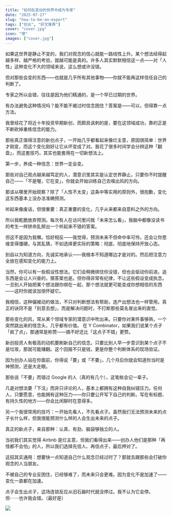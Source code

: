 ```yaml
---
title: "如何在变动的世界中成为专家"
date: "2025-07-27"
slug: "how-to-be-an-expert"
tags: ["创业", "好文推荐"]
cover: "cover.jpg"
icon: "😎"
images: ["cover.jpg"]
---
```

如果这世界是静止不变的，我们对观念的信心就能一路线性上升。某个想法经得起越多样、越严格的考验，就越可能是真的。许多人其实默默相信这一点——对「人性」这种变化不大的领域来说，这么想或许没错。



但对那些会变的东西——也就是几乎所有其他事物——你就不能再这样信任自己的判断了。



专家之所以会错，往往是因为他们精通的，是一个早已过期的世界。



有办法避免这种情况吗？能不能不被过时信念困住？答案是——可以，但得靠一点方法。



我曾经花了将近十年投资早期新创，而颇具讽刺的是，要在这领域成功，靠的正是不断砍掉重练信念的能力。



那些真正值得注意的新创点子，一开始几乎都看起来像烂主意，原因很简单：世界才刚变，而这个变化刚好让它从坏变成了对。我花了很多时间学会分辨这种「翻盘」，而这套技巧，其实也能套用在一切新想法上。



第一步，养成一种信念：世界一定会变。



那些对自己观点越来越笃定的人，潜意识里其实是认定世界静止。只要你不时提醒自己——「不是喔，它在变」，你就会开始训练自己去嗅出风的方向。



那该从哪里开始观察？除了「人性不太变」这条中等实用的原则外，很抱歉，变化这东西基本上没办法准确预测。



听起来像废话，但很重要：真正重要的变化，几乎从来都来自意料之外的方向。



所以我乾脆放弃预测。每次有人在访问里问我「未来怎么看」，我脑中都像没读书的考生一样拼命乱掰出一个听起来不错的答案。



但这不是因为我懒。恰好相反——我觉得，预测未来不但命中率可怜，还会让你思维变得僵硬。与其乱猜，不如选择更实际的策略：彻底、彻底地保持开放心态。



别自以为知道方向，先诚实地承认——我根本不知道哪边才是对的。然后把注意力全放在感知变化的能力上。



当然，你可以有一些假设性想法。它们会稍微绑住你没错，但也会驱动你前进。追东西是会让人兴奋的，猜答案也是。但你得非常有纪律，不让这些假设变成执念。
一旦别人开始把某个想法跟你绑在一起，那个想法就更可能变成你想相信的东西——这时你就该加倍怀疑它。



我相信，这种偏被动的做法，不只对判断想法有帮助，连产出想法也一样管用。真正的诀窍不是「刻意去想」，而是解决问题时，不打断那些莫名冒出来的直觉。



那些变化的风，常从某个领域专家的潜意识中吹出来。只要你对某件事够熟，一个突然跳出来的怪念头，几乎都有价值。
在 Y Combinator，如果我们说某个点子「疯了点」，那通常是称赞——搞不好还比「这点子不错」更赞。



新创投资人有极高的动机要刷新自己的信念。只要比别人早一步意识到某个点子不是垃圾，那就可能赚翻。这个回报不只是钱，更是你整个判断体系的现场验证。



因为创办人站在你面前，你得说「要」或「不要」，几个月后你就会知道你当时是神预测，还是大走眼。



那些说「不要」而错过 Google 的人（真的有几个），这笔帐会记一辈子。



凡是对想法要「下注」而非只评论的人，基本上都拥有这种自我纠错压力。任何人，只要愿意，也能拥有这种压力——你只要公开写下自己的判断。写在有标题、有持久性的地方——你会比闲聊时在意得多。



另一个我很常用的技巧：一开始先看人，不先看点子。虽然我们无法预测未来的点子长什么样，但我很能预测什么样的人会生出未来的点子。



真正的新点子，来自那种：认真、有劲、脑袋够独立的人。



当初我们其实觉得 Airbnb 是烂主意，但我们看得出来——创办人他们是那种「再怪都不会怕」的人，所以我们选择先信人、再信点子，最后押对了。



这招其实通用：想要快一点知道自己什么观念已经过时了？那就去跟那些会打破你观念的人当朋友。



不被自己的专业反困住，已经够难了，而未来只会更难。因为变化不是加速了——变化一直都在加速。



点子会生出点子，这场连锁反应从旧石器时代就没停过。我不认为它会停。
但⋯⋯也许我会错。（最好是）




![](https://prod-files-secure.s3.us-west-2.amazonaws.com/112d0858-5090-4d34-a606-b75eb8d65fd2/46476355-9cf3-4e99-9b7a-3531bc426380/1000202064.png?X-Amz-Algorithm=AWS4-HMAC-SHA256&X-Amz-Content-Sha256=UNSIGNED-PAYLOAD&X-Amz-Credential=ASIAZI2LB4663M6V6HXC%2F20250908%2Fus-west-2%2Fs3%2Faws4_request&X-Amz-Date=20250908T122748Z&X-Amz-Expires=3600&X-Amz-Security-Token=IQoJb3JpZ2luX2VjEFQaCXVzLXdlc3QtMiJIMEYCIQDjqZmFCHV2lyB7KXpMklneBa8tqLtOImRecC779rBF6AIhAIDjm5RxKXeSeBgxTAariLp%2BGQHNLFDO%2BMVXa9TgobNaKogECL3%2F%2F%2F%2F%2F%2F%2F%2F%2F%2FwEQABoMNjM3NDIzMTgzODA1Igy2v%2BF%2BCcgO9Ckz96Eq3ANq1B%2BdT%2FqgO7FYBF%2BTPevlgmq7RAiQlsEhEqgGk8DjL5tf%2FbeZbThRFjqvPhnCbPP9KyS5%2BCL2groBBmrU%2BFqwP7EXpmZ2VwqnOnMPdPc%2BPYbIz2XTuDl7TPbnfedGOY5iie2It34LJ3OWyfl6wqh7dgiQ8FzW6xNh%2BUjxTsn5P97Pfb%2FmI%2FS7CjqFIfetfyLVFVF5tKl4BEcaL0CncVHk0gELfwM3CcuLTe04o6pLJ4Q4S9PYAtt0Mxf3og0uQiKx46BK68kBGJbEAUYED0WQ2L5%2BHqAlSUtSzWaH2GUaxLOlDhdnT2xBlJkcJukAE%2F5ZfBqdDwqPhhK4igP5ZIbo6aC4D7Y%2B1QHq0bdibr7%2BVdH9lwzjqsEtoxC8sDOJ0ECiVHGeoWiUsl%2BMYZyn%2FyXXhUElHLWQy7pJVGgzqbFK%2FGZ5YYFyS%2FasvXiUIp9%2Fq81aybmrZHgUuUp5CjXBwrxyhQ7DWfxwdHpi%2FDvjMs4zn3rdnM3dHMnhwN3DEnLC8X9cioBF4GBUX6hW7%2FEG6qhxIzlCl5p5omRkm%2FMe7%2BKqeXXGEKvkLx%2FUD86ioP4xLaYGyOzs6fEQq63DyHwDBlzRH6T5oKZCNLFCc%2BTHQQtyWxLjeC5bazhYJL9NqTCMgvvFBjqkAViklQk3h81JSVPOl9i9gqtvdXGcu9WUNUWLbvaxw648SmFzPds2RoW0ZZ0ObIkwfwbj8zsC%2Fqd1ffTZigub9iuTXZ0Gvto4AU%2BJmjE4JofJYzWSf77YaSlQtx7R4ZtFzwnbt07W6G5vaBhmGf4eZlLQBFTY5vrkuUzE5wVmpKYvpbbmHAijjYtScgCqyzEtmNiGOvoBBzf6k14F6AaJfOToi0sy&X-Amz-Signature=f328e49cb95b4e8077aecf4027e689e62dff83facb0c0b6a73891c725e777e8c&X-Amz-SignedHeaders=host&x-amz-checksum-mode=ENABLED&x-id=GetObject)

